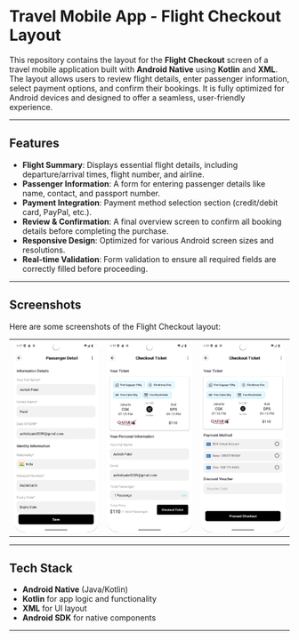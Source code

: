 # Travel Mobile App - Flight Checkout Layout

This repository contains the layout for the **Flight Checkout** screen of a travel mobile application built with **Android Native** using **Kotlin** and **XML**. The layout allows users to review flight details, enter passenger information, select payment options, and confirm their bookings. It is fully optimized for Android devices and designed to offer a seamless, user-friendly experience.

---

## Features

- **Flight Summary**: Displays essential flight details, including departure/arrival times, flight number, and airline.
- **Passenger Information**: A form for entering passenger details like name, contact, and passport number.
- **Payment Integration**: Payment method selection section (credit/debit card, PayPal, etc.).
- **Review & Confirmation**: A final overview screen to confirm all booking details before completing the purchase.
- **Responsive Design**: Optimized for various Android screen sizes and resolutions.
- **Real-time Validation**: Form validation to ensure all required fields are correctly filled before proceeding.

---

## Screenshots

Here are some screenshots of the Flight Checkout layout:

<table align="center">
  <tr>
    <td><img src="screenshots/screenshot1.png" alt="Splash" width="200"/></td>
    <td><img src="screenshots/screenshot2.png" alt="Login and Signup Screen" width="200"/></td>
    <td><img src="screenshots/screenshot3.png" alt="Sign Up Screen" width="200"/></td>
  </tr>
  </table>

---

## Tech Stack

- **Android Native** (Java/Kotlin)
- **Kotlin** for app logic and functionality
- **XML** for UI layout
- **Android SDK** for native components

---
